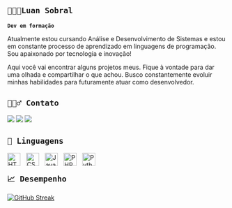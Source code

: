 ## **`👨🏽‍💻Luan Sobral`**
 
**`Dev em formação`**

Atualmente estou cursando Análise e Desenvolvimento de Sistemas e estou em constante processo de aprendizado em linguagens de programação.
Sou apaixonado por tecnologia e inovação! 

Aqui você vai encontrar alguns projetos meus. Fique à vontade para dar uma olhada e compartilhar o que achou.
Busco constantemente evoluir minhas habilidades para futuramente atuar como desenvolvedor.

 ## **`🙋🏽‍♂️ Contato`** 
<div> 
  <a href="https://instagram.com/ln_vns" target="_blank"><img src="https://img.shields.io/badge/-Instagram-%23E4405F?style=for-the-badge&logo=instagram&logoColor=white" target="_blank"></a>
  <a href = "mailto:vinipereira293@gmail.com"><img src="https://img.shields.io/badge/-Gmail-%23333?style=for-the-badge&logo=gmail&logoColor=white" target="_blank"></a>
  <a href="https://www.linkedin.com/in/luan-oliveira-tecno-dev/" target="_blank"><img src="https://img.shields.io/badge/-LinkedIn-%230077B5?style=for-the-badge&logo=linkedin&logoColor=white" target="_blank"></a> 
  
</div>


## **`👾 Linguagens`**

<img 
    align="left" 
    alt="HTML"
    title="HTML" 
    width="30px" 
    style="padding-right: 10px;" 
    src="https://cdn.jsdelivr.net/gh/devicons/devicon@latest/icons/html5/html5-original.svg" 
/>
<img 
    align="left" 
    alt="CSS" 
    title="CSS"
    width="30px" 
    style="padding-right: 10px;" 
    src="https://cdn.jsdelivr.net/gh/devicons/devicon@latest/icons/css3/css3-original.svg" 
/>
<img 
    align="left" 
    alt="JavaScript" 
    title="JavaScript"
    width="30px" 
    style="padding-right: 10px;" 
    src="https://cdn.jsdelivr.net/gh/devicons/devicon@latest/icons/javascript/javascript-original.svg" 
/>
<img 
    align="left" 
    alt="PHP" 
    title="PHP"
    width="30px" 
    style="padding-right: 10px;" 
    src="https://cdn.jsdelivr.net/gh/devicons/devicon@latest/icons/php/php-original.svg" 
/>
<img 
    align="left" 
    alt="Python" 
    title="Python"
    width="30px" 
    style="padding-right: 10px;" 
    src="https://cdn.jsdelivr.net/gh/devicons/devicon@latest/icons/python/python-original.svg" 
/>
<br>

## **`📈 Desempenho`**

[![GitHub Streak](https://github-readme-streak-stats.herokuapp.com?user=Luan-Sobral&theme=transparent&hide_border=falso&locale=pt_BR&short_numbers=falso&date_format=M%20j%5B%2C%20Y%5D&mode=weekly&card_width=490&card_height=150)](https://git.io/streak-stats)
